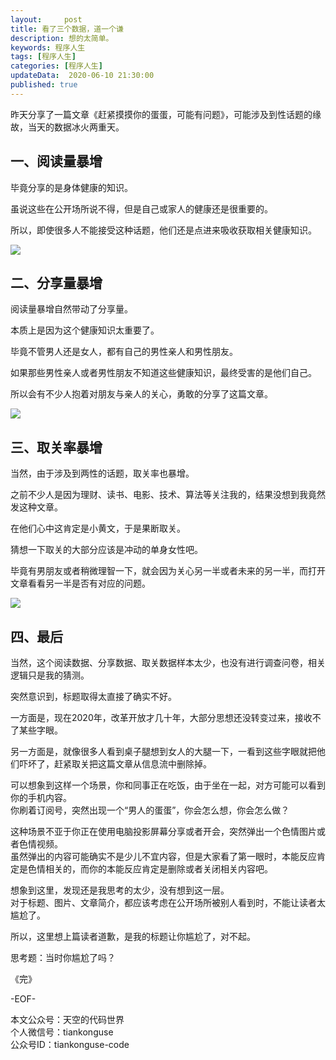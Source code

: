```yaml
---   
layout:     post  
title: 看了三个数据，道一个谦  
description: 想的太简单。    
keywords: 程序人生  
tags: [程序人生]    
categories: [程序人生]  
updateData:  2020-06-10 21:30:00  
published: true  
---  
```



昨天分享了一篇文章《赶紧摸摸你的蛋蛋，可能有问题》，可能涉及到性话题的缘故，当天的数据冰火两重天。  


## 一、阅读量暴增  


毕竟分享的是身体健康的知识。  


虽说这些在公开场所说不得，但是自己或家人的健康还是很重要的。  


所以，即使很多人不能接受这种话题，他们还是点进来吸收获取相关健康知识。  


![](https://res2020.tiankonguse.com/images/2020/06/10/001.png)  


## 二、分享量暴增  


阅读量暴增自然带动了分享量。  


本质上是因为这个健康知识太重要了。  


毕竟不管男人还是女人，都有自己的男性亲人和男性朋友。  


如果那些男性亲人或者男性朋友不知道这些健康知识，最终受害的是他们自己。  


所以会有不少人抱着对朋友与亲人的关心，勇敢的分享了这篇文章。  



![](https://res2020.tiankonguse.com/images/2020/06/10/002.png)  



## 三、取关率暴增  


当然，由于涉及到两性的话题，取关率也暴增。  


之前不少人是因为理财、读书、电影、技术、算法等关注我的，结果没想到我竟然发这种文章。  


在他们心中这肯定是小黄文，于是果断取关。  


猜想一下取关的大部分应该是冲动的单身女性吧。  


毕竟有男朋友或者稍微理智一下，就会因为关心另一半或者未来的另一半，而打开文章看看另一半是否有对应的问题。  



![](https://res2020.tiankonguse.com/images/2020/06/10/003.png)  



## 四、最后  


当然，这个阅读数据、分享数据、取关数据样本太少，也没有进行调查问卷，相关逻辑只是我的猜测。  


突然意识到，标题取得太直接了确实不好。  


一方面是，现在2020年，改革开放才几十年，大部分思想还没转变过来，接收不了某些字眼。  


另一方面是，就像很多人看到桌子腿想到女人的大腿一下，一看到这些字眼就把他们吓坏了，赶紧取关把这篇文章从信息流中删除掉。  


可以想象到这样一个场景，你和同事正在吃饭，由于坐在一起，对方可能可以看到你的手机内容。  
你刷着订阅号，突然出现一个“男人的蛋蛋”，你会怎么想，你会怎么做？  


这种场景不亚于你正在使用电脑投影屏幕分享或者开会，突然弹出一个色情图片或者色情视频。  
虽然弹出的内容可能确实不是少儿不宜内容，但是大家看了第一眼时，本能反应肯定是色情相关的，而你的本能反应肯定是删除或者关闭相关内容吧。  


想象到这里，发现还是我思考的太少，没有想到这一层。  
对于标题、图片、文章简介，都应该考虑在公开场所被别人看到时，不能让读者太尴尬了。


所以，这里想上篇读者道歉，是我的标题让你尴尬了，对不起。  


思考题：当时你尴尬了吗？  



《完》  


-EOF-  



本文公众号：天空的代码世界  
个人微信号：tiankonguse  
公众号ID：tiankonguse-code  
  

